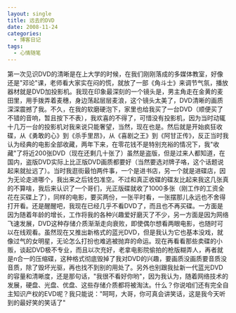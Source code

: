```yaml
---
layout: single
title: 远去的DVD
date: 2008-11-24
categories:
  - 博客日记
tags:
  - 心情随笔
---
```


第一次见识DVD的清晰是在上大学的时候，在我们刚刚落成的多媒体教室，好像还是\"邓论\"课，老师看大家实在闷的慌，就放了一部《角斗士》来调节气氛，播放器材就是DVD加投影机。我现在印象最深刻的一个镜头是，男主角走在金黄的麦田里，用手拨弄着麦穗，身边荡起层层麦浪，这个镜头太美了，DVD清晰的画质深深震撼了我。不久，在我的软磨硬泡下，家里也给我买了一台DVD（顺便买了不错的音响，暂且按下不表），我欢喜的不得了，可惜没有投影机，因为当时动辄十几万一台的投影机对我来说只能奢望，当然，现在也是。然后就是开始疯狂收碟，从《勇敢的心》到《杀手里昂》，从《喜剧之王》到《阿甘正传》，反正当时我认为经典的电影全部收藏，两年下来，在零花钱不是特别充裕的情况下，我\"收藏\"了将近200张DVD（现在还剩几十张了）虽然是盗版，但是过来人都知道，在国内，盗版DVD实际上比正版DVD画质都要好（当然要选对牌子咯，这个话题说起来就扯远了）。当时我逛街最怕两件事，一个是进书店，另一个就是进碟店，因为无论走进哪个，我出来之后钱包准空。不过和真正收碟的碟友比起来我这几张真的不算啥，我后来认识了一个哥们，光正版碟就收了1000多张（刚工作的工资全花在买碟上了），同样的电影，要买两份，一张平时看，一张摆那儿永远也不舍得打开看。还是醒醒吧，我现在已经几乎不看DVD了，而且也不再买碟。一方面是因为随着年龄的增长，工作将我的各种兴趣爱好磨灭了不少，另一方面是因为网络飞速发展，DVD这种存储介质渐渐走向衰败，即使偶尔想看两眼电影，也随时可以在线观看。虽然现在又推出新格式的蓝光DVD，但是我认为它也基本没戏，就像过气的女明星，无论怎么打扮也难逃被抛弃的命运。现在再看看那些卖碟的小贩，谈起DVD极不专业，而且以次充好，老拿电影院偷拍的枪版糊弄人，再者就是n合一的压缩碟，这种格式彻底毁掉了我对DVD的兴趣，要画质没画质要音质没音质，除了毁坏光驱，再也找不到别的用处了。另外也别跟我扯新一代蓝光DVD的容量和清晰度，还是那句话，\"我很不看好你哟\"，因为我认为，随着网络技术的发展，硬盘、光盘、优盘、这些存储介质都将被淘汰。什么？你说咱们还有完全自主知识产权的EVD呢？我只能说：\"呵呵，大哥，你可真会讲笑话，这是我今天听到的最好笑的笑话了\"
